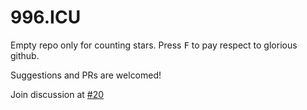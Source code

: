 # 996.ICU
Empty repo only for counting stars. Press <kbd>F</kbd> to pay respect to glorious github.

Suggestions and PRs are welcomed!

Join discussion at [#20](https://github.com/996icu/996.ICU/issues/20)
